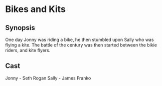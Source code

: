 # Bikes and Kits

## Synopsis 

One day Jonny was riding a bike, he then stumbled upon Sally who was flying a kite. The battle of the century was then started between the bikie riders, and kite flyers.

## Cast

Jonny - Seth Rogan
Sally - James Franko 